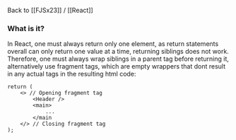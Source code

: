 Back to [[FJSx23]] / [[React]]
### What is it?
In React, one must always return only one element, as return statements overall can only return one value at a time, returning siblings does not work. Therefore, one must always wrap siblings in a parent tag before returning it, alternatively use fragment tags, which are empty wrappers that dont result in any actual tags in the resulting html code:

```JSX
return (
	<> // Opening fragment tag
		<Header />
		<main>
			...
		</main
	</> // Closing fragment tag
);
```